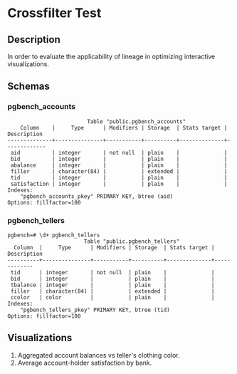 # Crossfilter Test
## Description
In order to evaluate the applicability of lineage in optimizing interactive visualizations.

## Schemas
### pgbench_accounts
```
                         Table "public.pgbench_accounts"
    Column    |     Type      | Modifiers | Storage  | Stats target | Description 
--------------+---------------+-----------+----------+--------------+-------------
 aid          | integer       | not null  | plain    |              | 
 bid          | integer       |           | plain    |              | 
 abalance     | integer       |           | plain    |              | 
 filler       | character(84) |           | extended |              | 
 tid          | integer       |           | plain    |              | 
 satisfaction | integer       |           | plain    |              | 
Indexes:
    "pgbench_accounts_pkey" PRIMARY KEY, btree (aid)
Options: fillfactor=100
```
### pgbench_tellers
```
pgbench=# \d+ pgbench_tellers
                        Table "public.pgbench_tellers"
  Column  |     Type      | Modifiers | Storage  | Stats target | Description 
----------+---------------+-----------+----------+--------------+-------------
 tid      | integer       | not null  | plain    |              | 
 bid      | integer       |           | plain    |              | 
 tbalance | integer       |           | plain    |              | 
 filler   | character(84) |           | extended |              | 
 ccolor   | color         |           | plain    |              | 
Indexes:
    "pgbench_tellers_pkey" PRIMARY KEY, btree (tid)
Options: fillfactor=100
```

## Visualizations
1. Aggregated account balances vs teller's clothing color.
2. Average account-holder satisfaction by bank.
